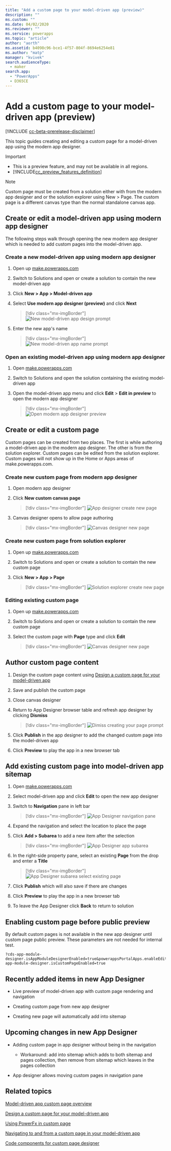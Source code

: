 ```yaml
---
title: "Add a custom page to your model-driven app (preview)" 
description: ""
ms.custom: ""
ms.date: 04/02/2020
ms.reviewer: ""
ms.service: powerapps
ms.topic: "article"
author: "aorth"
ms.assetid: b4098c96-bce1-4f57-804f-8694e6254e81
ms.author: "matp"
manager: "kvivek"
search.audienceType: 
  - maker
search.app: 
  - "PowerApps"
  - D365CE
---
```

# Add a custom page to your model-driven app (preview)

[!INCLUDE [cc-beta-prerelease-disclaimer](../../includes/cc-beta-prerelease-disclaimer.md)]

This topic guides creating and editing a custom page for a model-driven app using the modern app designer.

  > [!IMPORTANT]
  > - This is a preview feature, and may not be available in all regions.
  > - [!INCLUDE[cc_preview_features_definition](../../includes/cc-preview-features-definition.md)]

  > [!NOTE]
  > Custom page must be created from a solution either with from the modern app designer and or the solution explorer using New > Page.  The custom page is a different canvas type than the normal standalone canvas app.

## Create or edit a model-driven app using modern app designer

The following steps walk through opening the new modern app designer which is needed to add custom pages into the model-driven app.

### Create a new model-driven app using modern app designer

1. Open up [make.powerapps.com](https://make.powerapps.com/?cds-app-module-designer.isAppModuleDesignerEnabled=true&powerappsPortalApps.enableEditInShellAppDesigner=true&cds-app-module-designer.isCustomPageEnabled=true)

1. Switch to Solutions and open or create a solution to contain the new model-driven app

1. Click **New > App > Model-driven app**

1. Select **Use modern app designer (preview)** and click **Next**

    > [!div class="mx-imgBorder"]
    > ![New model-driven app design prompt](media/add-page-to-model-app/solution-explorer-new-model-app-designer-prompt.png "New model-driven app design prompt")

1. Enter the new app's name

    > [!div class="mx-imgBorder"]
    > ![New model-driven app name prompt](media/add-page-to-model-app/app-designer-name-prompt.png "New model-driven app name prompt")

### Open an existing model-driven app using modern app designer

1. Open [make.powerapps.com](https://make.powerapps.com/?cds-app-module-designer.isAppModuleDesignerEnabled=true&powerappsPortalApps.enableEditInShellAppDesigner=true&cds-app-module-designer.isCustomPageEnabled=true)

1. Switch to Solutions and open the solution containing the existing model-driven app

1. Open the model-driven app menu and click **Edit** > **Edit in preview** to open the modern app designer

    > [!div class="mx-imgBorder"]
    > ![Open modern app designer preview](media/add-page-to-model-app/open-modern-app-designer-preview.png "Open modern app designer preview")

## Create or edit a custom page

Custom pages can be created from two places.  The first is while authoring a model-driven app in the modern app designer.  The other is from the solution explorer.  Custom pages can be edited from the solution explorer.  Custom pages will not show up in the Home or Apps areas of make.powerapps.com.

### Create new custom page from modern app designer

1. Open modern app designer

1. Click **New custom canvas page**

    > [!div class="mx-imgBorder"]
    > ![App designer create new page](media/add-page-to-model-app/app-designer-create-new-page.png "App designer create new page")

1. Canvas designer opens to allow page authoring

    > [!div class="mx-imgBorder"]
    > ![Canvas designer new page](media/add-page-to-model-app/canvas-designer-new-page.png "Canvas designer new page")

### Create new custom page from solution explorer

1. Open up [make.powerapps.com](https://make.powerapps.com/?cds-app-module-designer.isAppModuleDesignerEnabled=true&powerappsPortalApps.enableEditInShellAppDesigner=true&cds-app-module-designer.isCustomPageEnabled=true)

1. Switch to Solutions and open or create a solution to contain the new custom page

1. Click **New > App > Page**

    > [!div class="mx-imgBorder"]
    > ![Solution explorer create new page](media/add-page-to-model-app/solution-explorer-new-page.png "Solution explorer create new page")

### Editing existing custom page

1. Open up [make.powerapps.com](https://make.powerapps.com/?cds-app-module-designer.isAppModuleDesignerEnabled=true&powerappsPortalApps.enableEditInShellAppDesigner=true&cds-app-module-designer.isCustomPageEnabled=true)

1. Switch to Solutions and open or create a solution to contain the new custom page

1. Select the custom page with **Page** type and click **Edit**

    > [!div class="mx-imgBorder"]
    > ![Canvas designer new page](media/add-page-to-model-app/solution-explorer-edit-page.png "Canvas designer new page")

## Author custom page content

1. Design the custom page content using [Design a custom page for your model-driven app](design-page-for-model-app.md)

1. Save and publish the custom page

1. Close canvas designer

1. Return to App Designer browser table and refresh app designer by clicking **Dismiss**

    > [!div class="mx-imgBorder"]
    > ![Dimiss creating your page prompt](media/add-page-to-model-app/app-designer-creating-page-prompt.png "Dimiss creating your page prompt")

1. Click **Publish** in the app designer to add the changed custom page into the model-driven app

1. Click **Preview** to play the app in a new browser tab

## Add existing custom page into model-driven app sitemap

1. Open [make.powerapps.com](https://make.powerapps.com/?cds-app-module-designer.isAppModuleDesignerEnabled=true&powerappsPortalApps.enableEditInShellAppDesigner=true)

1. Select model-driven app and click **Edit** to open the new app designer

1. Switch to **Navigation** pane in left bar

    > [!div class="mx-imgBorder"]
    > ![App Designer navigation pane](media/add-page-to-model-app/app-designer-navigation-pane.png "App Designer navigation pane")

1. Expand the navigation and select the location to place the page

1. Click **Add > Subarea** to add a new item after the selection

    > [!div class="mx-imgBorder"]
    > ![App Designer app subarea](media/add-page-to-model-app/app-designer-add-subarea.png "App Designer add subarea")

1. In the right-side property pane, select an existing  **Page** from the drop and enter a **Title**

    > [!div class="mx-imgBorder"]
    > ![App Designer subarea select existing page](media/add-page-to-model-app/app-designer-subarea-select-existing-page.png "App Designer subarea select existing page")

1. Click **Publish** which will also save if there are changes

1. Click **Preview** to play the app in a new browser tab

1. To leave the App Designer click **Back** to return to solution

## Enabling custom page before public preview

By default custom pages is not available in the new app designer until custom page public preview.  These parameters are not needed for internal test.
```
?cds-app-module-designer.isAppModuleDesignerEnabled=true&powerappsPortalApps.enableEditInShellAppDesigner=true&cds-app-module-designer.isCustomPageEnabled=true
```

## Recently added items in new App Designer

* Live preview of model-driven app with custom page rendering and navigation

* Creating custom page from new app designer

* Creating new page will automatically add into sitemap

## Upcoming changes in new App Designer

* Adding custom page in app designer without being in the navigation

    * Workaround: add into sitemap which adds to both sitemap and pages collection, then remove from sitemap which leaves in the pages collection

* App designer allows moving custom pages in navigation pane

## Related topics

[Model-driven app custom page overview](model-app-page-overview.md)

[Design a custom page for your model-driven app](design-page-for-model-app.md)

[Using PowerFx in custom page](page-powerfx-in-model-app.md)

[Navigating to and from a custom page in your model-driven app](navigate-page-examples.md)

[Code components for custom page designer](../../developer/component-framework/component-framework-for-canvas-apps.md)
